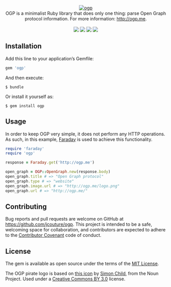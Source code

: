 <p align="center">
  <a href="https://github.com/jcouture/ogp">
    <img src="https://i.imgur.com/qZrMsLq.png" alt="ogp" />
  </a>
  <br />
  OGP is a minimalist Ruby library that does only one thing: parse Open Graph protocol information. For more information: <a href="http://ogp.me">http://ogp.me</a>.
  <br /><br />
  <a href="https://rubygems.org/gems/ogp"><img src="http://img.shields.io/gem/v/ogp.svg" /></a>
  <a href="https://codeclimate.com/github/jcouture/ogp"><img src="http://img.shields.io/codeclimate/github/jcouture/ogp.svg" /></a>
  <a href="https://gemnasium.com/jcouture/ogp"><img src="http://img.shields.io/gemnasium/jcouture/ogp.svg" /></a>
  <a href="https://travis-ci.org/jcouture/ogp"><img src="http://img.shields.io/travis/jcouture/ogp.svg" /></a>
</p>


## Installation

Add this line to your application’s Gemfile:

```ruby
gem 'ogp'
```

And then execute:

    $ bundle

Or install it yourself as:

    $ gem install ogp

## Usage

In order to keep OGP very simple, it does not perform any HTTP operations. As such, in this example, [Faraday](https://github.com/lostisland/faraday) is used to achieve this functionality.

```ruby
require 'faraday'
require 'ogp'

response = Faraday.get('http://ogp.me')

open_graph = OGP::OpenGraph.new(response.body)
open_graph.title # => "Open Graph protocol"
open_graph.type # => "website"
open_graph.image.url # => "http://ogp.me/logo.png"
open_graph.url # => "http://ogp.me/"
```

## Contributing

Bug reports and pull requests are welcome on GitHub at https://github.com/jcouture/ogp. This project is intended to be a safe, welcoming space for collaboration, and contributors are expected to adhere to the [Contributor Covenant](http://contributor-covenant.org) code of conduct.


## License

The gem is available as open source under the terms of the [MIT License](http://opensource.org/licenses/MIT).

The OGP pirate logo is based on [this icon](https://thenounproject.com/term/pirate/9414/) by [Simon Child](https://thenounproject.com/Simon%20Child/), from the Noun Project. Used under a [Creative Commons BY 3.0](http://creativecommons.org/licenses/by/3.0/) license.
